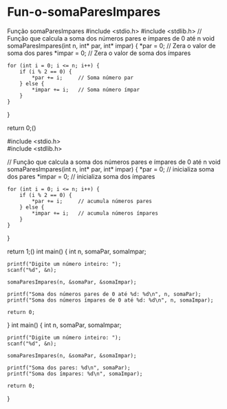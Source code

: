 # Fun-o-somaParesImpares
Função somaParesImpares
 #include <stdio.h>
#include <stdlib.h>
// Função que calcula a soma dos números pares e ímpares de 0 até n
void somaParesImpares(int n, int* par, int* impar) {
    *par = 0;    // Zera o valor de soma dos pares
    *impar = 0;  // Zera o valor de soma dos ímpares

    for (int i = 0; i <= n; i++) {
        if (i % 2 == 0) {
            *par += i;     // Soma número par
        } else {
            *impar += i;   // Soma número ímpar
        }
    }
}

 return 0;()
 
 #include <stdio.h>  
 #include <stdlib.h>

 
// Função que calcula a soma dos números pares e ímpares de 0 até n
void somaParesImpares(int n, int* par, int* impar) {
    *par = 0;    // inicializa soma dos pares
    *impar = 0;  // inicializa soma dos ímpares

    for (int i = 0; i <= n; i++) {
        if (i % 2 == 0) {
            *par += i;     // acumula números pares
        } else {
            *impar += i;   // acumula números ímpares
        }
    }
}

return 1;()
int main() {
    int n, somaPar, somaImpar;

    printf("Digite um número inteiro: ");
    scanf("%d", &n);

    somaParesImpares(n, &somaPar, &somaImpar);

    printf("Soma dos números pares de 0 até %d: %d\n", n, somaPar);
    printf("Soma dos números ímpares de 0 até %d: %d\n", n, somaImpar);

    return 0;
}
int main() {
    int n, somaPar, somaImpar;

    printf("Digite um número inteiro: ");
    scanf("%d", &n);

    somaParesImpares(n, &somaPar, &somaImpar);

    printf("Soma dos pares: %d\n", somaPar);
    printf("Soma dos ímpares: %d\n", somaImpar);

    return 0;
}
